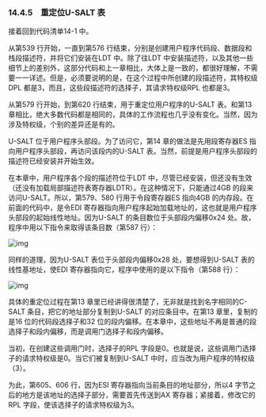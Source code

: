 ### 14.4.5　重定位U-SALT 表

接着回到代码清单14-1 中。

从第539 行开始，一直到第576 行结束，分别是创建用户程序代码段、数据段和栈段描述符，并将它们安装在LDT 中。除了往LDT 中安装描述符，以及其他一些细节上的差别外，这部分代码和上一章相比，大体上是一致的，都很好理解，不需要一一详述。但是，必须要说明的是，在这个过程中所创建的段描述符，其特权级DPL 都是3，而且，这些段描述符的选择子，其请求特权级RPL 也都是3。

从第579 行开始，到第620 行结束，用于重定位用户程序的U-SALT 表。和第13 章相比，绝大多数代码都是相同的，具体的工作流程也几乎没有变化。当然，因为涉及特权级，个别的差异还是有的。

U-SALT 位于用户程序头部段。为了访问它，第14 章的做法是先用段寄存器ES 指向用户程序头部段，再访问该段内的U-SALT 表。当然，前提是用户程序头部段的描述符已经安装并开始生效。

在本章中，用户程序各个段的描述符位于LDT 中，尽管已经安装，但还没有生效（还没有加载局部描述符表寄存器LDTR）。在这种情况下，只能通过4GB 的段来访问U-SALT。所以，第579、580 行用于令段寄存器ES 指向4GB 的内存段。在前面的代码中，是令EDI 寄存器指向用户程序起始加载地址的，这也就是用户程序头部段的起始线性地址。因为U-SALT 的条目数位于头部段内偏移0x24 处。故，程序中用以下指令来取得该条目数（第587 行）：

![img](../0-Assets/Epubook/x86汇编语言从实模式到保护模式_李忠_等_Z_Library/images/00607.jpeg)

同样的道理，因为U-SALT 表位于头部段内偏移0x28 处，要想得到U-SALT 表的线性基地址，使EDI 寄存器指向它，程序中使用的是以下指令（第588 行）：

![img](../0-Assets/Epubook/x86汇编语言从实模式到保护模式_李忠_等_Z_Library/images/00608.jpeg)

具体的重定位过程在第13 章里已经讲得很清楚了，无非就是找到名字相同的C-SALT 条目，把它的地址部分复制到U-SALT 的对应条目中。在第13 章里，复制的是16 位的代码段选择子和32 位的段内偏移。在本章中，这些地址不再是普通的段选择子和段内偏移，而是调用门选择子和段内偏移。

当初，在创建这些调用门时，选择子的RPL 字段是0。也就是说，这些调用门选择子的请求特权级是0。当它们被复制到U-SALT 中时，应当改为用户程序的特权级（3）。

为此，第605、606 行，因为ESI 寄存器指向当前条目的地址部分，所以4 字节之后的地方是该地址的选择子部分，需要首先传送到AX 寄存器；紧接着，修改它的RPL 字段，使该选择子的请求特权级为3。